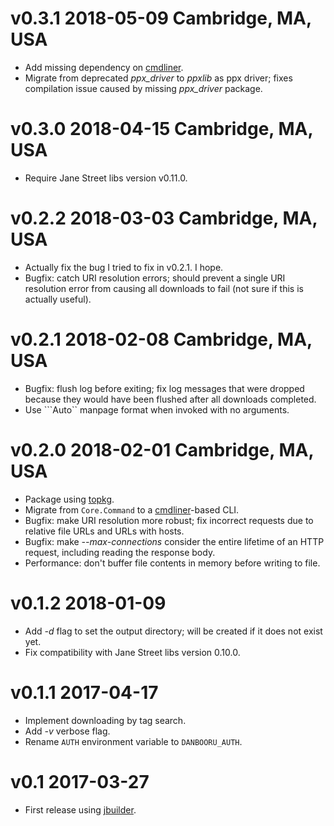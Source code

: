 # v0.3.1 2018-05-09 Cambridge, MA, USA

- Add missing dependency on [cmdliner][cmdliner].
- Migrate from deprecated *ppx_driver* to *ppxlib* as ppx driver; fixes
  compilation issue caused by missing *ppx_driver* package.

# v0.3.0 2018-04-15 Cambridge, MA, USA

- Require Jane Street libs version v0.11.0.

# v0.2.2 2018-03-03 Cambridge, MA, USA

- Actually fix the bug I tried to fix in v0.2.1. I hope.
- Bugfix: catch URI resolution errors; should prevent a single URI resolution
  error from causing all downloads to fail (not sure if this is actually
  useful).

# v0.2.1 2018-02-08 Cambridge, MA, USA

- Bugfix: flush log before exiting; fix log messages that were dropped because
  they would have been flushed after all downloads completed.
- Use ```Auto`` manpage format when invoked with no arguments.

# v0.2.0 2018-02-01 Cambridge, MA, USA

- Package using [topkg][topkg].
- Migrate from `Core.Command` to a [cmdliner][cmdliner]-based CLI.
- Bugfix: make URI resolution more robust; fix incorrect requests due to
  relative file URLs and URLs with hosts.
- Bugfix: make _--max-connections_ consider the entire lifetime of an HTTP
  request, including reading the response body.
- Performance: don't buffer file contents in memory before writing to file.

# v0.1.2 2018-01-09

- Add _-d_ flag to set the output directory; will be created if it does not
  exist yet.
- Fix compatibility with Jane Street libs version 0.10.0.

# v0.1.1 2017-04-17

- Implement downloading by tag search.
- Add _-v_ verbose flag.
- Rename `AUTH` environment variable to `DANBOORU_AUTH`.

# v0.1 2017-03-27

- First release using [jbuilder][jbuilder].

[cmdliner]: https://github.com/dbuenzli/cmdliner
[jbuilder]: https://github.com/ocaml/dune
[topkg]: https://github.com/dbuenzli/topkg
